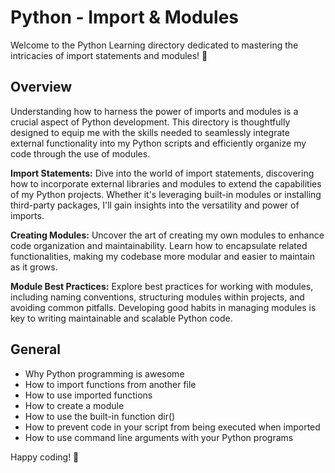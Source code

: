 # Python - Import & Modules

Welcome to the Python Learning directory dedicated to mastering the intricacies of import statements and modules! 🐍

## Overview

Understanding how to harness the power of imports and modules is a crucial aspect of Python development. This directory is thoughtfully designed to equip me with the skills needed to seamlessly integrate external functionality into my Python scripts and efficiently organize my code through the use of modules.

**Import Statements:** Dive into the world of import statements, discovering how to incorporate external libraries and modules to extend the capabilities of my Python projects. Whether it's leveraging built-in modules or installing third-party packages, I'll gain insights into the versatility and power of imports.

**Creating Modules:** Uncover the art of creating my own modules to enhance code organization and maintainability. Learn how to encapsulate related functionalities, making my codebase more modular and easier to maintain as it grows.

**Module Best Practices:** Explore best practices for working with modules, including naming conventions, structuring modules within projects, and avoiding common pitfalls. Developing good habits in managing modules is key to writing maintainable and scalable Python code.

## General

- Why Python programming is awesome
- How to import functions from another file
- How to use imported functions
- How to create a module
- How to use the built-in function dir()
- How to prevent code in your script from being executed when imported
- How to use command line arguments with your Python programs

Happy coding! 🚀
